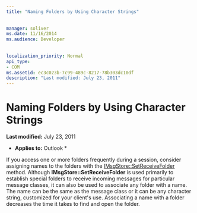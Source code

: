 ```yaml
---
title: "Naming Folders by Using Character Strings"
 
 
manager: soliver
ms.date: 11/16/2014
ms.audience: Developer
 
 
localization_priority: Normal
api_type:
- COM
ms.assetid: ec3c023b-7c99-489c-8217-78b303dc10df
description: "Last modified: July 23, 2011"
---
```


# Naming Folders by Using Character Strings

 **Last modified:** July 23, 2011 
  
 * **Applies to:** Outlook * 
  
If you access one or more folders frequently during a session, consider assigning names to the folders with the [IMsgStore::SetReceiveFolder](imsgstore-setreceivefolder.md) method. Although **IMsgStore::SetReceiveFolder** is used primarily to establish special folders to receive incoming messages for particular message classes, it can also be used to associate any folder with a name. The name can be the same as the message class or it can be any character string, customized for your client's use. Associating a name with a folder decreases the time it takes to find and open the folder. 
  

